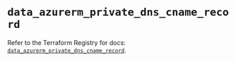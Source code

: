 # `data_azurerm_private_dns_cname_record`

Refer to the Terraform Registry for docs: [`data_azurerm_private_dns_cname_record`](https://registry.terraform.io/providers/hashicorp/azurerm/4.40.0/docs/data-sources/private_dns_cname_record).
